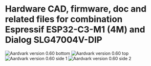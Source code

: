 # Hardware CAD, firmware, doc and related files for combination Espressif ESP32-C3-M1 (4M) and Dialog SLG47004V-DIP
![Aardvark version 0.60 bottom](/v0.60/images/aardvark-0.60-bottom.jpg)
![Aardvark version 0.60 top](/v0.60/images/aardvark-0.60-top.jpg)
![Aardvark version 0.60 side 1](/v0.60/images/aardvark-0.60-side1.jpg)
![Aardvark version 0.60 side 2](/v0.60/images/aardvark-0.60-side2.jpg)
